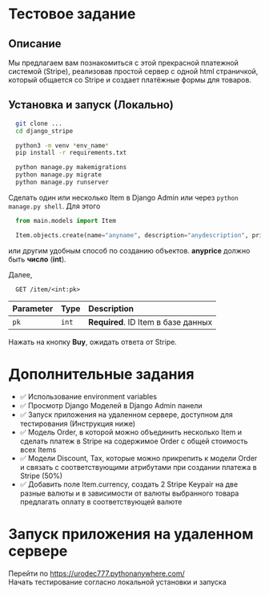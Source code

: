 
# Тестовое задание

## Описание
Мы предлагаем вам познакомиться с этой прекрасной платежной системой (Stripe), реализовав простой сервер с одной html страничкой, который общается со Stripe и создает платёжные формы для товаров. 


## Установка и запуск (Локально)

```bash
  git clone ...
  cd django_stripe
```
    
```bash
  python3 -m venv *env_name*
  pip install -r requirements.txt
```
```bash
  python manage.py makemigrations
  python manage.py migrate
  python manage.py runserver
```

Сделать один или несколько Item в Django Admin или через `python manage.py shell`. Для этого
```python
  from main.models import Item
```
```python
  Item.objects.create(name="anyname", description="anydescription", price="anyprice")
```
 или другим удобным способ по созданию объектов.
**anyprice** должно быть **число** (**int**).

Далее,

```http
  GET /item/<int:pk>
```

| Parameter | Type     | Description                |
| :-------- | :------- | :------------------------- |
| `pk` | `int` | **Required**. ID Item в базе данных |

Нажать на кнопку **Buy**, ожидать ответа от Stripe.

# Дополнительные задания
- ✅ Использование environment variables
- ✅ Просмотр Django Моделей в Django Admin панели
- ✅ Запуск приложения на удаленном сервере, доступном для тестирования (Инструкция ниже)
- ✅ Модель Order, в которой можно объединить несколько Item и сделать платеж в Stripe на содержимое Order с общей стоимость всех Items
- ✅ Модели Discount, Tax, которые можно прикрепить к модели Order и связать с соответствующими атрибутами при создании платежа в Stripe (50%)
- ✅ Добавить поле Item.currency, создать 2 Stripe Keypair на две разные валюты и в зависимости от валюты выбранного товара предлагать оплату в соответствующей валюте

# Запуск приложения на удаленном сервере
Перейти по https://urodec777.pythonanywhere.com/ <br>
Начать тестирование согласно локальной установки и запуска